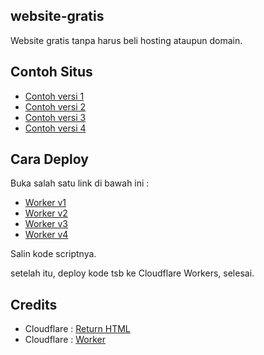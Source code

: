 ## website-gratis
Website gratis tanpa harus beli hosting ataupun domain.

## Contoh Situs
* [Contoh versi 1](https://free-web-demo.floral.workers.dev/)
* [Contoh versi 2](https://demo-site-v2.floral.workers.dev/)
* [Contoh versi 3](https://project-theme.floral.workers.dev/)
* [Contoh versi 4](https://sakura.floral.workers.dev/)

## Cara Deploy
Buka salah satu link di bawah ini :
* [Worker v1](https://github.com/kuro-creator/website-gratis/blob/main/worker/worker%20v1.js)
* [Worker v2](https://github.com/kuro-creator/website-gratis/blob/main/worker/worker%20v2.js)
* [Worker v3](https://github.com/kuro-creator/website-gratis/blob/main/worker/worker%20v3%20(Prj-Theme).js)
* [Worker v4](https://github.com/kuro-creator/website-gratis/blob/main/worker/worker%20v4%20(Sakura-Theme).js)

Salin kode scriptnya. 

setelah itu, deploy kode tsb ke Cloudflare Workers, selesai.

## Credits

* Cloudflare : [Return HTML](https://developers.cloudflare.com/workers/examples/return-html)
* Cloudflare : [Worker](https://dash.cloudflare.com/workers/overview)
